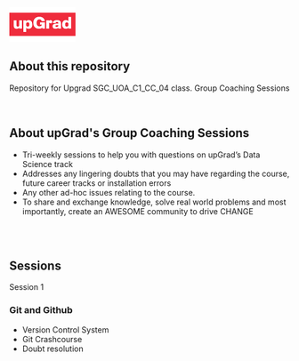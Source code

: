 ![logo](upgrad.png)


## About this repository

Repository for Upgrad SGC_UOA_C1_CC_04 class. Group Coaching Sessions

<br>

## About upGrad's Group Coaching Sessions 
- Tri-weekly sessions to help you with questions on upGrad’s Data Science track
- Addresses any lingering doubts that you may have regarding the course, future career tracks or installation errors
- Any other ad-hoc issues relating to the course.
- To share and exchange knowledge, solve real world problems and most importantly, create an AWESOME community to drive CHANGE

<br>
<br>

## Sessions

Session 1
### Git and Github
- Version Control System
- Git Crashcourse
- Doubt resolution


